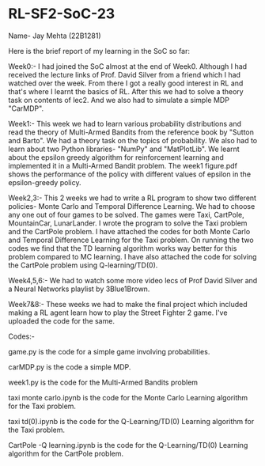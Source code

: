 # RL-SF2-SoC-23
Name- Jay Mehta (22B1281)

Here is the brief report of my learning in the SoC so far:

Week0:- 
I had joined the SoC almost at the end of Week0. Although I had received the lecture links of Prof. David Silver from a friend which I had watched over the week. 
From there I got a really good interest in RL and that's where I learnt the basics of RL.
After this we had to solve a theory task on contents of lec2. 
And we also had to simulate a simple MDP "CarMDP".

Week1:-
This week we had to learn various probability distributions and read the theory of Multi-Armed Bandits from the reference book by "Sutton and Barto".
We had a theory task on the topics of probability. We also had to learn about two Python libraries- "NumPy" and "MatPlotLib".
We learnt about the epsilon greedy algorithm for reinforcement learning and implemented it in a Multi-Armed Bandit problem.
The week1 figure.pdf shows the performance of the policy with different values of epsilon in the epsilon-greedy policy.

Week2,3:-
This 2 weeks we had to write a RL program to show two different policies- Monte Carlo and Temporal Difference Learning. 
We had to choose any one out of four games to be solved. The games were Taxi, CartPole, MountainCar, LunarLander.
I wrote the program to solve the Taxi problem and the CartPole problem.
I have attached the codes for both Monte Carlo and Temporal Difference Learning for the Taxi problem. 
On running the two codes we find that the TD learning algorithm works way better for this problem compared to MC learning.
I have also attached the code for solving the CartPole problem using Q-learning/TD(0).

Week4,5,6:-
We had to watch some more video lecs of Prof David Silver and a Neural Networks playlist by 3Blue1Brown.

Week7&8:-
These weeks we had to make the final project which included making a RL agent learn how to play the Street Fighter 2 game. I've uploaded the code for the same.

Codes:- 

game.py is the code for a simple game involving probabilities.

carMDP.py is the code a simple MDP.

week1.py is the code for the Multi-Armed Bandits problem

taxi monte carlo.ipynb is the code for the Monte Carlo Learning algorithm for the Taxi problem.

taxi td(0).ipynb is the code for the Q-Learning/TD(0) Learning algorithm for the Taxi problem.

CartPole -Q learning.ipynb is the code for the Q-Learning/TD(0) Learning algorithm for the CartPole problem.
